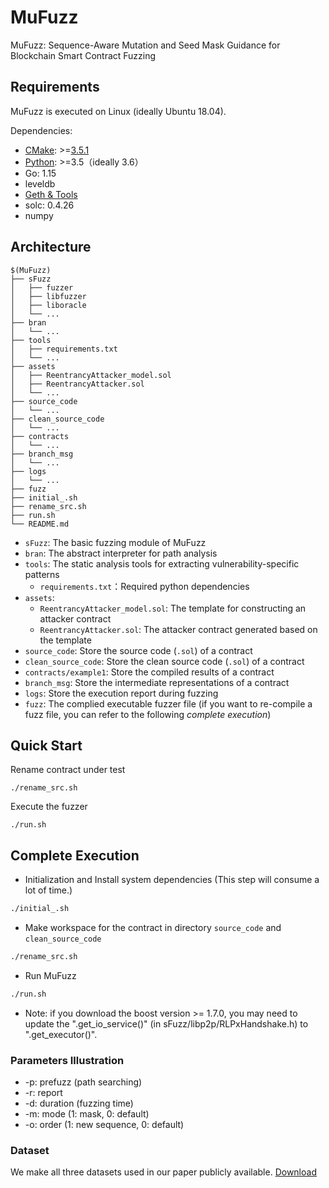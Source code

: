 # MuFuzz

MuFuzz: Sequence-Aware Mutation and Seed Mask Guidance for Blockchain Smart Contract Fuzzing

## Requirements

MuFuzz is executed on Linux (ideally Ubuntu 18.04).

Dependencies: 

* [CMake](https://cmake.org/download/): >=[3.5.1](sFuzz/CMakeLists.txt#L5)
* [Python](https://www.python.org/downloads/): >=3.5（ideally 3.6）
* Go: 1.15
* leveldb
* [Geth & Tools](https://geth.ethereum.org/downloads/)
* solc: 0.4.26
* numpy


## Architecture

```shell
$(MuFuzz)
├── sFuzz
│   ├── fuzzer
│   ├── libfuzzer
│   ├── liboracle
│   └── ...
├── bran
│   └── ...
├── tools
│   ├── requirements.txt
│   └── ...
├── assets
│   ├── ReentrancyAttacker_model.sol
│   ├── ReentrancyAttacker.sol
│   └── ...
├── source_code
│   └── ...
├── clean_source_code
│   └── ...
├── contracts
│   └── ...
├── branch_msg
│   └── ...
├── logs
│   └── ...
├── fuzz
├── initial_.sh
├── rename_src.sh
├── run.sh
└── README.md
```

* `sFuzz`: The basic fuzzing module of MuFuzz
* `bran`: The abstract interpreter for path analysis
* `tools`: The static analysis tools for extracting vulnerability-specific patterns
  * `requirements.txt`：Required python dependencies
* `assets`:
  * `ReentrancyAttacker_model.sol`: The template for constructing an attacker contract
  * `ReentrancyAttacker.sol`: The attacker contract generated based on the template
* `source_code`: Store the source code (`.sol`) of a contract
* `clean_source_code`: Store the clean source code (`.sol`) of a contract
* `contracts/example1`: Store the compiled results of a contract
* `branch_msg`: Store the intermediate representations of a contract
* `logs`: Store the execution report during fuzzing
* `fuzz`: The complied executable fuzzer file (if you want to re-compile a fuzz file, you can refer to the following *complete execution*)


## Quick Start

Rename contract under test
```
./rename_src.sh
```

Execute the fuzzer
```
./run.sh
```


## Complete Execution

- Initialization and Install system dependencies (This step will consume a lot of time.)

```bash
./initial_.sh
```


- Make workspace for the contract in directory `source_code` and `clean_source_code`

```bash
./rename_src.sh
```

- Run MuFuzz

```bash
./run.sh
```

- Note: if you download the boost version >= 1.7.0, you may need to update the ".get_io_service()" (in sFuzz/libp2p/RLPxHandshake.h) to ".get_executor()".


### Parameters Illustration
* -p: prefuzz (path searching)
* -r: report
* -d: duration (fuzzing time)
* -m: mode (1: mask, 0: default) 
* -o: order (1: new sequence, 0: default)


### Dataset
We make all three datasets used in our paper publicly available. [Download](https://drive.google.com/file/d/1h_XYXcKqfKuN7ArsXDwFq52V_mH3GQ5w/view?usp=sharing)
